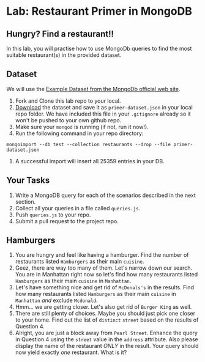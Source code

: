 # Lab: Restaurant Primer in MongoDB

## Hungry? Find a restaurant!! 
In this lab, you will practise how to use MongoDb queries to find the most suitable restaurant(s) in the provided dataset.

## Dataset
We will use the [Example Dataset from the MongoDb official web site](https://docs.mongodb.org/getting-started/shell/import-data/). 

1. Fork and Clone this lab repo to your local.
1. [Download](https://raw.githubusercontent.com/mongodb/docs-assets/primer-dataset/dataset.json) the dataset and save it as `primer-dataset.json` in your local repo folder. We have included this file in your `.gitignore` already so it won't be pushed to your own github repo.
1. Make sure your `mongod` is running (if not, run it now!).
1. Run the following command in your repo directory:
```
mongoimport --db test --collection restaurants --drop --file primer-dataset.json
```
1. A successful import will insert all 25359 entries in your DB.

## Your Tasks

1. Write a MongoDB query for each of the scenarios described in the next section.
1. Collect all your queries in a file called `queries.js`.
1. Push `queries.js` to your repo.
1. Submit a pull request to the project repo.

## Hamburgers

1. You are hungry and feel like having a hamburger. Find the number of restaurants listed `Hamburgers` as their main `cuisine`.
1. Geez, there are way too many of them. Let's narrow down our search. You are in Manhattan right now so let's find how many restaurants listed `Hamburgers` as their main `cuisine` in `Manhattan`.
1. Let's have something nice and get rid of `McDonals's` in the results. Find how many restaurants listed `Hamburgers` as their main `cuisine` in `Manhattan` *and* exclude `Mcdonald`.
1. Hmm... we are getting closer. Let's also get rid of `Burger King` as well.
1. There are still plenty of choices. Maybe you should just pick one closer to your home. Find out the list of `distinct` `street` based on the results of Question 4.
1. Alright, you are just a block away from `Pearl Street`. Enhance the query in Question 4 using the `street` value in the `address` attribute. Also please display the name of the restaurant *ONLY* in the result. Your query should now yield exactly *one* restaurant. What is it?


